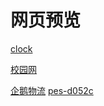 # 网页预览
[clock](http://htmlpreview.github.io/?https://github.com/l6zy/study/master/Clock.html)

[校园网](http://htmlpreview.github.io/?https://github.com/l6zy/study/master/校园网.html)

[企鹅物流](http://htmlpreview.github.io/?https://github.com/l6zy/study/master/Penguin%20Statistics-3.31exercise.html)  [pes-d052c](http://htmlpreview.github.io/?https://github.com/l6zy/study/master/html/Penguin%20Statistics-5.2.html)


